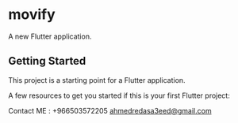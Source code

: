 # movify

A new Flutter application.

## Getting Started

This project is a starting point for a Flutter application.

A few resources to get you started if this is your first Flutter project:

Contact ME : 
+966503572205
ahmedredasa3eed@gmail.com

